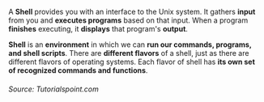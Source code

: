A **Shell** provides you with an interface to the Unix system. It gathers **input** from you and **executes programs** based on that input. When a program **finishes** executing, it **displays** that program's **output**.

**Shell** is an **environment** in which we can **run our commands, programs, and shell scripts**. There are **different flavors** of a shell, just as there are different flavors of operating systems. Each flavor of shell has **its own set of recognized commands and functions**.

###### Source: Tutorialspoint.com